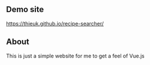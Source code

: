 ## Demo site
https://thieuk.github.io/recipe-searcher/

## About
This is just a simple website for me to get a feel of Vue.js
